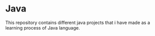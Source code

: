 # Java

This repository contains different java projects that i have made as a learning process of Java language.
